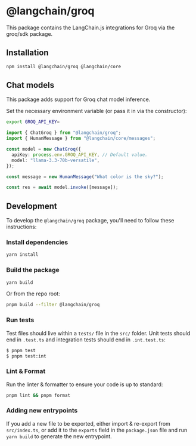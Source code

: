# @langchain/groq

This package contains the LangChain.js integrations for Groq via the groq/sdk package.

## Installation

```bash npm2yarn
npm install @langchain/groq @langchain/core
```

## Chat models

This package adds support for Groq chat model inference.

Set the necessary environment variable (or pass it in via the constructor):

```bash
export GROQ_API_KEY=
```

```typescript
import { ChatGroq } from "@langchain/groq";
import { HumanMessage } from "@langchain/core/messages";

const model = new ChatGroq({
  apiKey: process.env.GROQ_API_KEY, // Default value.
  model: "llama-3.3-70b-versatile",
});

const message = new HumanMessage("What color is the sky?");

const res = await model.invoke([message]);
```

## Development

To develop the `@langchain/groq` package, you'll need to follow these instructions:

### Install dependencies

```bash
yarn install
```

### Build the package

```bash
yarn build
```

Or from the repo root:

```bash
pnpm build --filter @langchain/groq
```

### Run tests

Test files should live within a `tests/` file in the `src/` folder. Unit tests should end in `.test.ts` and integration tests should
end in `.int.test.ts`:

```bash
$ pnpm test
$ pnpm test:int
```

### Lint & Format

Run the linter & formatter to ensure your code is up to standard:

```bash
pnpm lint && pnpm format
```

### Adding new entrypoints

If you add a new file to be exported, either import & re-export from `src/index.ts`, or add it to the `exports` field in the `package.json` file and run `yarn build` to generate the new entrypoint.
